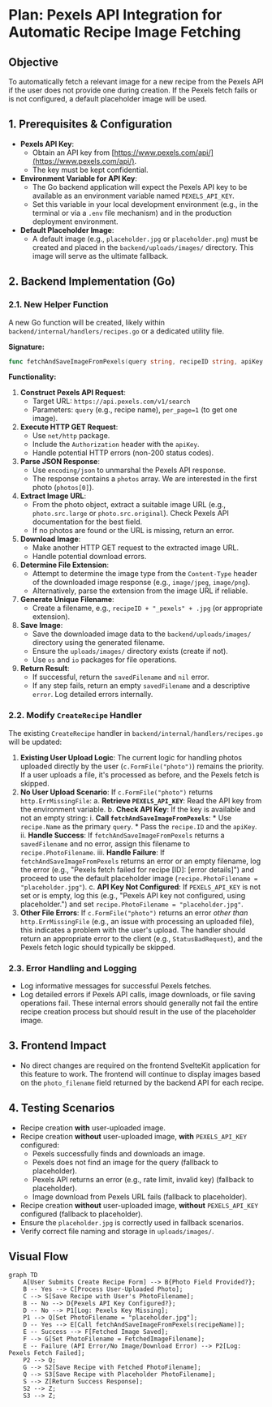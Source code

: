 # Plan: Pexels API Integration for Automatic Recipe Image Fetching

## Objective
To automatically fetch a relevant image for a new recipe from the Pexels API if the user does not provide one during creation. If the Pexels fetch fails or is not configured, a default placeholder image will be used.

## 1. Prerequisites & Configuration

*   **Pexels API Key**:
    *   Obtain an API key from [https://www.pexels.com/api/](https://www.pexels.com/api/).
    *   The key must be kept confidential.
*   **Environment Variable for API Key**:
    *   The Go backend application will expect the Pexels API key to be available as an environment variable named `PEXELS_API_KEY`.
    *   Set this variable in your local development environment (e.g., in the terminal or via a `.env` file mechanism) and in the production deployment environment.
*   **Default Placeholder Image**:
    *   A default image (e.g., `placeholder.jpg` or `placeholder.png`) must be created and placed in the `backend/uploads/images/` directory. This image will serve as the ultimate fallback.

## 2. Backend Implementation (Go)

### 2.1. New Helper Function

A new Go function will be created, likely within `backend/internal/handlers/recipes.go` or a dedicated utility file.

**Signature:**
```go
func fetchAndSaveImageFromPexels(query string, recipeID string, apiKey string) (savedFilename string, err error)
```

**Functionality:**
1.  **Construct Pexels API Request**:
    *   Target URL: `https://api.pexels.com/v1/search`
    *   Parameters: `query` (e.g., recipe name), `per_page=1` (to get one image).
2.  **Execute HTTP GET Request**:
    *   Use `net/http` package.
    *   Include the `Authorization` header with the `apiKey`.
    *   Handle potential HTTP errors (non-200 status codes).
3.  **Parse JSON Response**:
    *   Use `encoding/json` to unmarshal the Pexels API response.
    *   The response contains a `photos` array. We are interested in the first photo (`photos[0]`).
4.  **Extract Image URL**:
    *   From the photo object, extract a suitable image URL (e.g., `photo.src.large` or `photo.src.original`). Check Pexels API documentation for the best field.
    *   If no photos are found or the URL is missing, return an error.
5.  **Download Image**:
    *   Make another HTTP GET request to the extracted image URL.
    *   Handle potential download errors.
6.  **Determine File Extension**:
    *   Attempt to determine the image type from the `Content-Type` header of the downloaded image response (e.g., `image/jpeg`, `image/png`).
    *   Alternatively, parse the extension from the image URL if reliable.
7.  **Generate Unique Filename**:
    *   Create a filename, e.g., `recipeID + "_pexels" + .jpg` (or appropriate extension).
8.  **Save Image**:
    *   Save the downloaded image data to the `backend/uploads/images/` directory using the generated filename.
    *   Ensure the `uploads/images/` directory exists (create if not).
    *   Use `os` and `io` packages for file operations.
9.  **Return Result**:
    *   If successful, return the `savedFilename` and `nil` error.
    *   If any step fails, return an empty `savedFilename` and a descriptive `error`. Log detailed errors internally.

### 2.2. Modify `CreateRecipe` Handler

The existing `CreateRecipe` handler in `backend/internal/handlers/recipes.go` will be updated:

1.  **Existing User Upload Logic**: The current logic for handling photos uploaded directly by the user (`c.FormFile("photo")`) remains the priority. If a user uploads a file, it's processed as before, and the Pexels fetch is skipped.
2.  **No User Upload Scenario**: If `c.FormFile("photo")` returns `http.ErrMissingFile`:
    a.  **Retrieve `PEXELS_API_KEY`**: Read the API key from the environment variable.
    b.  **Check API Key**: If the key is available and not an empty string:
        i.  **Call `fetchAndSaveImageFromPexels`**:
            *   Use `recipe.Name` as the primary `query`.
            *   Pass the `recipe.ID` and the `apiKey`.
        ii. **Handle Success**: If `fetchAndSaveImageFromPexels` returns a `savedFilename` and no error, assign this filename to `recipe.PhotoFilename`.
        iii. **Handle Failure**: If `fetchAndSaveImageFromPexels` returns an error or an empty filename, log the error (e.g., "Pexels fetch failed for recipe [ID]: [error details]") and proceed to use the default placeholder image (`recipe.PhotoFilename = "placeholder.jpg"`).
    c.  **API Key Not Configured**: If `PEXELS_API_KEY` is not set or is empty, log this (e.g., "Pexels API key not configured, using placeholder.") and set `recipe.PhotoFilename = "placeholder.jpg"`.
3.  **Other File Errors**: If `c.FormFile("photo")` returns an error *other than* `http.ErrMissingFile` (e.g., an issue with processing an uploaded file), this indicates a problem with the user's upload. The handler should return an appropriate error to the client (e.g., `StatusBadRequest`), and the Pexels fetch logic should typically be skipped.

### 2.3. Error Handling and Logging
*   Log informative messages for successful Pexels fetches.
*   Log detailed errors if Pexels API calls, image downloads, or file saving operations fail. These internal errors should generally not fail the entire recipe creation process but should result in the use of the placeholder image.

## 3. Frontend Impact
*   No direct changes are required on the frontend SvelteKit application for this feature to work. The frontend will continue to display images based on the `photo_filename` field returned by the backend API for each recipe.

## 4. Testing Scenarios
*   Recipe creation **with** user-uploaded image.
*   Recipe creation **without** user-uploaded image, **with** `PEXELS_API_KEY` configured:
    *   Pexels successfully finds and downloads an image.
    *   Pexels does not find an image for the query (fallback to placeholder).
    *   Pexels API returns an error (e.g., rate limit, invalid key) (fallback to placeholder).
    *   Image download from Pexels URL fails (fallback to placeholder).
*   Recipe creation **without** user-uploaded image, **without** `PEXELS_API_KEY` configured (fallback to placeholder).
*   Ensure the `placeholder.jpg` is correctly used in fallback scenarios.
*   Verify correct file naming and storage in `uploads/images/`.

## Visual Flow
```mermaid
graph TD
    A[User Submits Create Recipe Form] --> B{Photo Field Provided?};
    B -- Yes --> C[Process User-Uploaded Photo];
    C --> S[Save Recipe with User's PhotoFilename];
    B -- No --> D{Pexels API Key Configured?};
    D -- No --> P1[Log: Pexels Key Missing];
    P1 --> Q[Set PhotoFilename = "placeholder.jpg"];
    D -- Yes --> E[Call fetchAndSaveImageFromPexels(recipeName)];
    E -- Success --> F[Fetched Image Saved];
    F --> G[Set PhotoFilename = FetchedImageFilename];
    E -- Failure (API Error/No Image/Download Error) --> P2[Log: Pexels Fetch Failed];
    P2 --> Q;
    G --> S2[Save Recipe with Fetched PhotoFilename];
    Q --> S3[Save Recipe with Placeholder PhotoFilename];
    S --> Z[Return Success Response];
    S2 --> Z;
    S3 --> Z;